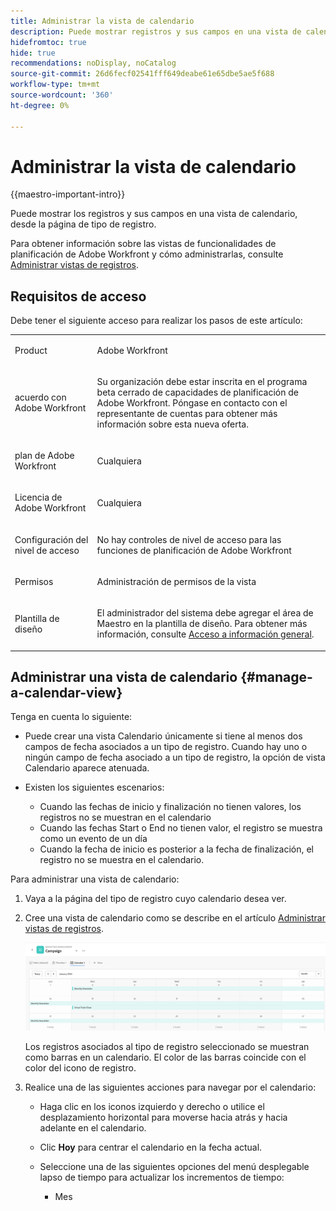 ```yaml
---
title: Administrar la vista de calendario
description: Puede mostrar registros y sus campos en una vista de calendario.
hidefromtoc: true
hide: true
recommendations: noDisplay, noCatalog
source-git-commit: 26d6fecf02541fff649deabe61e65dbe5ae5f688
workflow-type: tm+mt
source-wordcount: '360'
ht-degree: 0%

---
```


# Administrar la vista de calendario

<!--
title: Manage the calendar view
description: You can display records in a calendar view.
hidefromtoc: yes
author: Alina
feature: Work Management
role: User
hide: yes
-->

<!--update the metadata with real information when making this available in TOC and in the left nav-->

{{maestro-important-intro}}

Puede mostrar los registros y sus campos en una vista de calendario, desde la página de tipo de registro.

Para obtener información sobre las vistas de funcionalidades de planificación de Adobe Workfront y cómo administrarlas, consulte [Administrar vistas de registros](../views/manage-record-views.md).

## Requisitos de acceso

Debe tener el siguiente acceso para realizar los pasos de este artículo:

<table style="table-layout:auto">
 <col>
 </col>
 <col>
 </col>
 <tbody>
    <tr>
<tr>
<td>
   <p> Product</p> </td>
   <td>
   <p> Adobe Workfront</p> </td>
  </tr>  
 <td role="rowheader"><p>acuerdo con Adobe Workfront</p></td>
   <td>
<p>Su organización debe estar inscrita en el programa beta cerrado de capacidades de planificación de Adobe Workfront. Póngase en contacto con el representante de cuentas para obtener más información sobre esta nueva oferta. </p>
   </td>
  </tr>
  <tr>
   <td role="rowheader"><p>plan de Adobe Workfront</p></td>
   <td>
<p>Cualquiera</p>
   </td>
  </tr>
  <tr>
   <td role="rowheader"><p>Licencia de Adobe Workfront</p></td>
   <td>
   <p>Cualquiera</p> 
  </td>
  </tr>

<tr>
   <td role="rowheader">Configuración del nivel de acceso</td>
   <td> <p>No hay controles de nivel de acceso para las funciones de planificación de Adobe Workfront  </p>  
</td>
  </tr>

<tr>
   <td role="rowheader"><p>Permisos</p></td>
   <td> <p>Administración de permisos de la vista</p>  
</td>
  </tr>

<tr>
   <td role="rowheader">Plantilla de diseño</td>
   <td> <p>El administrador del sistema debe agregar el área de Maestro en la plantilla de diseño. Para obtener más información, consulte <a href="../access/access-overview.md">Acceso a información general</a>. </p>  
</td>
  </tr>
 </tbody>
</table>


## Administrar una vista de calendario {#manage-a-calendar-view}

<!--insert screen shot of calendar view-->

Tenga en cuenta lo siguiente:

* Puede crear una vista Calendario únicamente si tiene al menos dos campos de fecha asociados a un tipo de registro. Cuando hay uno o ningún campo de fecha asociado a un tipo de registro, la opción de vista Calendario aparece atenuada.
* Existen los siguientes escenarios:

   * Cuando las fechas de inicio y finalización no tienen valores, los registros no se muestran en el calendario
   * Cuando las fechas Start o End no tienen valor, el registro se muestra como un evento de un día
   * Cuando la fecha de inicio es posterior a la fecha de finalización, el registro no se muestra en el calendario.

Para administrar una vista de calendario:

1. Vaya a la página del tipo de registro cuyo calendario desea ver.
1. Cree una vista de calendario como se describe en el artículo [Administrar vistas de registros](../views/manage-record-views.md).

   ![](assets/calendar-view-example.png)

   Los registros asociados al tipo de registro seleccionado se muestran como barras en un calendario. El color de las barras coincide con el color del icono de registro.

1. Realice una de las siguientes acciones para navegar por el calendario:

   * Haga clic en los iconos izquierdo y derecho o utilice el desplazamiento horizontal para moverse hacia atrás y hacia adelante en el calendario.
   * Clic **Hoy** para centrar el calendario en la fecha actual.
   * Seleccione una de las siguientes opciones del menú desplegable lapso de tiempo para actualizar los incrementos de tiempo:

      * Mes